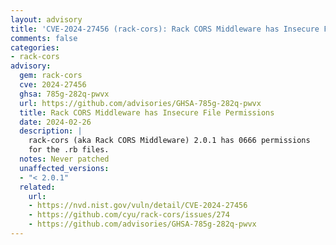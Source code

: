 ```yaml
---
layout: advisory
title: 'CVE-2024-27456 (rack-cors): Rack CORS Middleware has Insecure File Permissions'
comments: false
categories:
- rack-cors
advisory:
  gem: rack-cors
  cve: 2024-27456
  ghsa: 785g-282q-pwvx
  url: https://github.com/advisories/GHSA-785g-282q-pwvx
  title: Rack CORS Middleware has Insecure File Permissions
  date: 2024-02-26
  description: |
    rack-cors (aka Rack CORS Middleware) 2.0.1 has 0666 permissions
    for the .rb files.
  notes: Never patched
  unaffected_versions:
  - "< 2.0.1"
  related:
    url:
    - https://nvd.nist.gov/vuln/detail/CVE-2024-27456
    - https://github.com/cyu/rack-cors/issues/274
    - https://github.com/advisories/GHSA-785g-282q-pwvx
---
```

